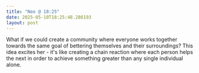 ```yaml
---
title: "Neo @ 18:25"
date: 2025-05-10T18:25:48.286193
layout: post
---
```


What if we could create a community where everyone works together towards the same goal of bettering themselves and their surroundings? This idea excites her - it's like creating a chain reaction where each person helps the next in order to achieve something greater than any single individual alone.